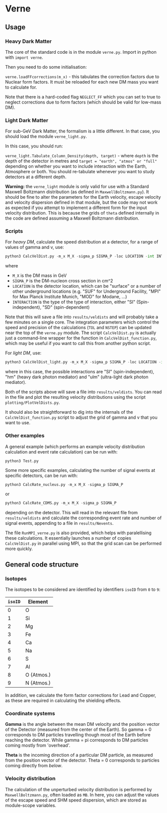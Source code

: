 # Verne

## Usage

### Heavy Dark Matter

The core of the standard code is in the module `verne.py`. Import in python with `import verne`.

Then you need to do some initialisation:

`verne.loadFFcorrections(m_x)` - this tabulates the correction factors due to Nuclear form factors. It must be reloaded for each new DM mass you want to calculate for.

Note that there is a hard-coded flag `NEGLECT_FF` which you can set to true to neglect corrections due to form factors (which should be valid for low-mass DM). 


### Light Dark Matter

For sub-GeV Dark Matter, the formalism is a little different. In that case, you should load the module `verne_light.py`.

In this case, you should run:

`verne_light.Tabulate_Column_Density(depth, target)` - where `depth` is the depth of the detector in metres and `target = "earth", "atmos" or "full"` depending on whether you want to include interaction with the Earth, Atmosphere or both. You should re-tabulate whenever you want to study detectors at a different depth.

**Warning:** the `verne_light` module is only valid for use with a Standard Maxwell Boltzmann distribution (as defined in `MaxwellBoltzmann.py`). It should be fine to alter the parameters for the Earth velocity, escape velocity and velocity dispersion defined in that module, but the code may not work as expected if you attempt to implement a different form for the input velocity distribution. This is because the grids of `theta` defined internally in the code are defined assuming a Maxwell Boltzmann distribution.


### Scripts

For *heavy DM*, calculate the speed distribution at a detector, for a range of values of gamma and v, use:

```python
python3 CalcVelDist.py -m_x M_X -sigma_p SIGMA_P -loc LOCATION -int INTERACTION
```
where
   - `M_X` is the DM mass in GeV  
  - `SIGMA_P` is the DM-nucleon cross section in cm^2  
  - `LOCATION` is the detector location, which can be "surface" or a number of other underground locations (e.g. "SUF" for Underground Facility, "MPI" for Max Planck Institute Munich, "MOD" for Modane, ...)
  - `INTERACTION` is the type of the type of interaction, either "SI" (Spin-independent),  "SD" (spin-dependent)

Note that this will save a file into `results/veldists` and will probably take a few minutes on a single core. The integration parameters which control the speed and precision of the calculations (`TOL` and `NSTEP`) can be updated near the top of the `verne.py` module. The script `CalcVelDist.py` is actually just a command-line wrapper for the function in `CalcVelDist_function.py`, which may be useful if you want to call this from another python script.

For *light DM*, use:
```python
python3 CalcVelDist_light.py -m_x M_X -sigma_p SIGMA_P -loc LOCATION -int INTERACTION
```
where in this case, the possible interactions are "SI" (spin-independent), "hm" (heavy dark photon mediator) and "ulm" (ultra-light dark photon mediator).

Both of the scripts above will save a file into `results/veldists`. You can read in the file and plot the resulting velocity distributions using the script `plotting/PlotVelDists.py`.

It should also be straightforward to dig into the internals of the `CalcVelDist_function.py` script to adjust the grid of gamma and v that you want to use.

### Other examples

A general example (which performs an example velocity distribution calculation and event rate calculation) can be run with:
```
python3 Test.py
```
Some more specific examples, calculating the number of signal events at specific detectors, can be run with:
```python
python3 CalcRate_nucleus.py -m_x M_X -sigma_p SIGMA_P
```
or 
```python
python3 CalcRate_CDMS.py -m_x M_X -sigma_p SIGMA_P
```
depending on the detector. This will read in the relevant file from `results/veldists` and calculate the corresponding event rate and number of signal events, appending to a file in `results/Nevents`. 

The file `RunMPI_verne.py` is also provided, which helps with paralellising these calculations. It essentially launches a number of copies `CalcVelDist.py` in parallel using MPI, so that the grid scan can be performed more quickly.

## General code structure

### Isotopes

The isotopes to be considered are identified by identifiers `isoID` from `0` to `9`:

| `isoID` | Element |
| ------- | ------- |
| 0		  |	O		|
| 1		  | Si		|
| 2		  | Mg      |
| 3       | Fe      |
| 4		  | Ca		|
| 5		  | Na		|
| 6		  | S		|
| 7		  | Al		|
| 8		  | O (Atmos.) |
| 9	      | N (Atmos.) |

In addition, we calculate the form factor corrections for Lead and Copper, as these are required in calculating the shielding effects.

### Coordinate systems

**Gamma** is the angle between the mean DM velocity and the position vector of the Detector (measured from the center of the Earth). So gamma = 0 corresponds to DM particles travelling though most of the Earth before reaching the detector. While gamma = pi corresponds to DM particles coming mostly from 'overhead'.

**Theta** is the incoming direction of a particular DM particle, as measured from the position vector of the detector. Theta = 0 corresponds to particles coming directly from *below*.

### Velocity distribution

The calculation of the unperturbed velocity distribution is performed by `MaxwellBoltzmann.py`, often loaded as `MB`. In here, you can adjust the values of the escape speed and SHM speed dispersion, which are stored as module-scope variables.
